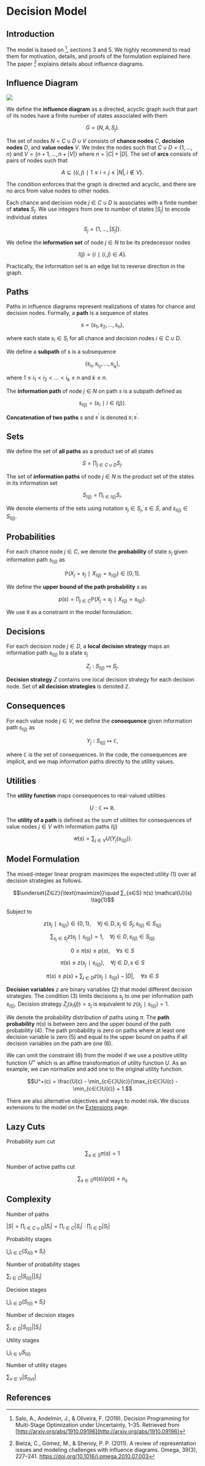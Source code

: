 # Decision Model
## Introduction
The model is based on [^1], sections 3 and 5. We highly recommend to read them for motivation, details, and proofs of the formulation explained here. The paper [^2] explains details about influence diagrams.


## Influence Diagram
![](figures/influence-diagram.svg)

We define the **influence diagram** as a directed, acyclic graph such that part of its nodes have a finite number of states associated with them

$$G=(N,A,S_j).$$

The set of nodes $N=C∪D∪V$ consists of **chance nodes** $C,$ **decision nodes** $D,$ and **value nodes** $V$. We index the nodes such that $C∪D=\{1,...,n\}$ and $V=\{n+1,...,n+|V|\}$ where $n=|C|+|D|.$ The set of **arcs** consists of pairs of nodes such that

$$A⊆\{(i,j)∣1≤i<j≤|N|,i∉V\}.$$

The condition enforces that the graph is directed and acyclic, and there are no arcs from value nodes to other nodes.

Each chance and decision node $j∈C∪D$ is associates with a finite number of **states** $S_j.$ We use integers from one to number of states $|S_j|$ to encode individual states

$$S_j=\{1,...,|S_j|\}.$$

We define the **information set** of node $j∈N$ to be its predecessor nodes

$$I(j)=\{i∣(i,j)∈A\}.$$

Practically, the information set is an edge list to reverse direction in the graph.


## Paths
Paths in influence diagrams represent realizations of states for chance and decision nodes. Formally, a **path** is a sequence of states

$$s=(s_1, s_2, ...,s_n),$$

where each state $s_i∈S_i$ for all chance and decision nodes $i∈C∪D.$

We define a **subpath** of $s$ is a subsequence

$$(s_{i_1}, s_{i_2}, ..., s_{i_{k}}),$$

where $1≤i_1<i_2<...<i_k≤n$ and $k≤n.$

The **information path** of node $j∈N$ on path $s$ is a subpath defined as

$$s_{I(j)}=(s_i ∣ i∈I(j)).$$

**Concatenation of two paths** $s$ and $s^′$ is denoted $s;s^′.$


## Sets
We define the set of **all paths** as a product set of all states

$$S=∏_{j∈C∪D} S_j.$$

The set of **information paths** of node $j∈N$ is the product set of the states in its information set

$$S_{I(j)}=∏_{i∈I(j)} S_i.$$

We denote elements of the sets using notation $s_j∈S_j$, $s∈S$, and $s_{I(j)}∈S_{I(j)}.$


## Probabilities
For each chance node $j∈C$, we denote the **probability** of state $s_j$ given information path $s_{I(j)}$ as

$$ℙ(X_j=s_j∣X_{I(j)}=s_{I(j)})∈[0, 1].$$

We define the **upper bound of the path probability** $s$ as

$$p(s) = ∏_{j∈C} ℙ(X_j=s_j∣X_{I(j)}=s_{I(j)}).$$

We use it as a constraint in the model formulation.


## Decisions
For each decision node $j∈D,$ a **local decision strategy** maps an information path $s_{I(j)}$ to a state $s_j$

$$Z_j:S_{I(j)}↦S_j.$$

**Decision strategy** $Z$ contains one local decision strategy for each decision node. Set of **all decision strategies** is denoted $ℤ.$


## Consequences
For each value node $j∈V$, we define the **consequence** given information path $s_{I(j)}$ as

$$Y_j:S_{I(j)}↦ℂ,$$

where $ℂ$ is the set of consequences. In the code, the consequences are implicit, and we map information paths directly to the utility values.

## Utilities
The **utility function** maps consequences to real-valued utilities

$$U:ℂ↦ℝ.$$

The **utility of a path** is defined as the sum of utilities for consequences of value nodes $j∈V$ with information paths $I(j)$

$$\mathcal{U}(s) = ∑_{j∈V} U(Y_j(s_{I(j)})).$$


## Model Formulation
The mixed-integer linear program maximizes the expected utility (1) over all decision strategies as follows.

$$\underset{Z∈ℤ}{\text{maximize}}\quad
∑_{s∈S} π(s) \mathcal{U}(s) \tag{1}$$

Subject to

$$z(s_j∣s_{I(j)}) ∈ \{0,1\},\quad ∀j∈D, s_j∈S_j, s_{I(j)}∈S_{I(j)} \tag{2}$$

$$∑_{s_j∈S_j} z(s_j∣s_{I(j)})=1,\quad ∀j∈D, s_{I(j)}∈S_{I(j)} \tag{3}$$

$$0≤π(s)≤p(s),\quad ∀s∈S \tag{4}$$

$$π(s) ≤ z(s_j∣s_{I(j)}),\quad ∀j∈D, s∈S \tag{5}$$

$$π(s) ≥ p(s) + ∑_{j∈D} z(s_j∣s_{I(j)}) - |D|,\quad ∀s∈S \tag{6}$$

**Decision variables** $z$ are binary variables (2) that model different decision strategies. The condition (3) limits decisions $s_j$ to one per information path $s_{I(j)}.$ Decision strategy $Z_j(s_I(j))=s_j$ is equivalent to $z(s_j∣s_{I(j)})=1.$

We denote the probability distribution of paths using $π.$ The **path probability** $π(s)$ is between zero and the upper bound of the path probability (4). The path probability is zero on paths where at least one decision variable is zero (5) and equal to the upper bound on paths if all decision variables on the path are one (6).

We can omit the constraint (6) from the model if we use a positive utility function $U^+$ which is an affine transformation of utility function $U.$ As an example, we can normalize and add one to the original utility function.

$$U^+(c) = \frac{U(c) - \min_{c∈ℂ}U(c)}{\max_{c∈ℂ}U(c) - \min_{c∈ℂ}U(c)} + 1.$$

There are also alternative objectives and ways to model risk. We discuss extensions to the model on the [Extensions](@ref) page.


## Lazy Cuts
Probability sum cut

$$∑_{s∈S}π(s)=1$$

Number of active paths cut

$$∑_{s∈S}π(s)/p(s)=n_{s}$$


## Complexity
Number of paths

$|S|=∏_{i∈C∪D} |S_i| = ∏_{i∈C} |S_i| ⋅ ∏_{i∈D} |S_i|$

Probability stages

$⋃_{i∈C} (S_{I(i)}×S_i)$

Number of probability stages

$∑_{i∈C}|S_{I(i)}| |S_i|$

Decision stages

$⋃_{i∈D} (S_{I(i)}×S_i)$

Number of decision stages

$∑_{i∈D}|S_{I(i)}| |S_i|$

Utility stages

$⋃_{i∈V} S_{I(i)}$

Number of utility stages

$∑_{v∈V}|S_{I(v)}|$


## References
[^1]: Salo, A., Andelmin, J., & Oliveira, F. (2019). Decision Programming for Multi-Stage Optimization under Uncertainty, 1–35. Retrieved from [http://arxiv.org/abs/1910.09196](http://arxiv.org/abs/1910.09196)

[^2]: Bielza, C., Gómez, M., & Shenoy, P. P. (2011). A review of representation issues and modeling challenges with influence diagrams. Omega, 39(3), 227–241. https://doi.org/10.1016/j.omega.2010.07.003
